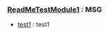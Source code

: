 <!--  order = "1"  is_module = "true"  module_name = "ReadMeTestModule1"  method_name = "null"  module_Level = "3"  method_Level = "3"  -->
### [ReadMeTestModule1](../ReadMeTestModule1.java "MSG") : MSG
<!--  order = "2"  is_module = "false"  module_name = "ReadMeTestModule1"  method_name = "test1"  module_Level = "3"  method_Level = "3"  -->
+ [test1](../ReadMeTestModule1.java "Tit") : test1
